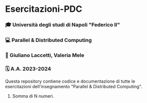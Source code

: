 # Esercitazioni-PDC

### 🎓 Università degli studi di Napoli "Federico II"

### 💻 Parallel & Distributed Computing

### 👥 Giuliano Laccetti, Valeria Mele

### 🗓️ A.A. 2023-2024

Questa repository contiene codice e documentazione di tutte le esercitazioni dell'insegnamento "Parallel & Distributed Computing".

1. Somma di N numeri.